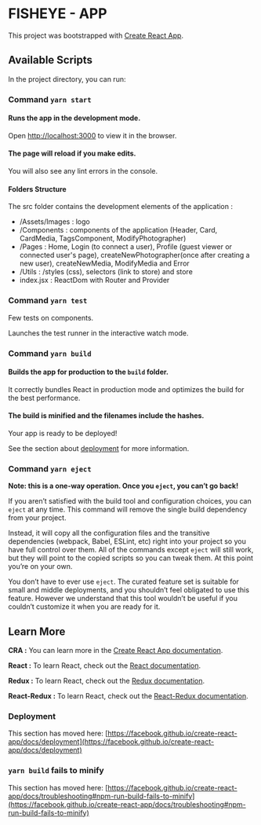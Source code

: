 # FISHEYE - APP

This project was bootstrapped with [Create React App](https://github.com/facebook/create-react-app).

## Available Scripts

In the project directory, you can run:

### Command `yarn start`
#### Runs the app in the development mode.
Open [http://localhost:3000](http://localhost:3000) to view it in the browser.

#### The page will reload if you make edits.
You will also see any lint errors in the console.

#### Folders Structure
The src folder contains the development elements of the application : 
- /Assets/Images : logo
- /Components : components of the application (Header, Card, CardMedia, TagsComponent, ModifyPhotographer)
- /Pages : Home, Login (to connect a user), Profile (guest viewer or connected user's page), createNewPhotographer(once after creating a new user), createNewMedia, ModifyMedia and Error
- /Utils : /styles (css), selectors (link to store) and store
- index.jsx : ReactDom with Router and Provider

### Command `yarn test`
Few tests on components.

Launches the test runner in the interactive watch mode.

### Command `yarn build`
#### Builds the app for production to the `build` folder.
It correctly bundles React in production mode and optimizes the build for the best performance.

#### The build is minified and the filenames include the hashes.
Your app is ready to be deployed!

See the section about [deployment](https://facebook.github.io/create-react-app/docs/deployment) for more information.

### Command `yarn eject`

**Note: this is a one-way operation. Once you `eject`, you can’t go back!**

If you aren’t satisfied with the build tool and configuration choices, you can `eject` at any time. This command will remove the single build dependency from your project.

Instead, it will copy all the configuration files and the transitive dependencies (webpack, Babel, ESLint, etc) right into your project so you have full control over them. All of the commands except `eject` will still work, but they will point to the copied scripts so you can tweak them. At this point you’re on your own.

You don’t have to ever use `eject`. The curated feature set is suitable for small and middle deployments, and you shouldn’t feel obligated to use this feature. However we understand that this tool wouldn’t be useful if you couldn’t customize it when you are ready for it.

## Learn More

__CRA :__ You can learn more in the [Create React App documentation](https://facebook.github.io/create-react-app/docs/getting-started).

__React :__ To learn React, check out the [React documentation](https://reactjs.org/).

__Redux :__ To learn React, check out the [Redux documentation](https://redux.js.org/).

__React-Redux :__ To learn React, check out the [React-Redux documentation](https://react-redux.js.org/).

### Deployment

This section has moved here: [https://facebook.github.io/create-react-app/docs/deployment](https://facebook.github.io/create-react-app/docs/deployment)

### `yarn build` fails to minify

This section has moved here: [https://facebook.github.io/create-react-app/docs/troubleshooting#npm-run-build-fails-to-minify](https://facebook.github.io/create-react-app/docs/troubleshooting#npm-run-build-fails-to-minify)
